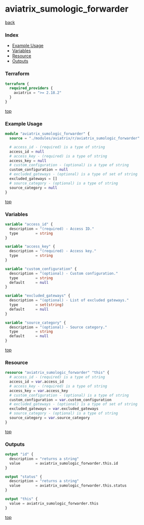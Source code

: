 # aviatrix_sumologic_forwarder

[back](../aviatrix.md)

### Index

- [Example Usage](#example-usage)
- [Variables](#variables)
- [Resource](#resource)
- [Outputs](#outputs)

### Terraform

```terraform
terraform {
  required_providers {
    aviatrix = ">= 2.18.2"
  }
}
```

[top](#index)

### Example Usage

```terraform
module "aviatrix_sumologic_forwarder" {
  source = "./modules/aviatrix/r/aviatrix_sumologic_forwarder"

  # access_id - (required) is a type of string
  access_id = null
  # access_key - (required) is a type of string
  access_key = null
  # custom_configuration - (optional) is a type of string
  custom_configuration = null
  # excluded_gateways - (optional) is a type of set of string
  excluded_gateways = []
  # source_category - (optional) is a type of string
  source_category = null
}
```

[top](#index)

### Variables

```terraform
variable "access_id" {
  description = "(required) - Access ID."
  type        = string
}

variable "access_key" {
  description = "(required) - Access key."
  type        = string
}

variable "custom_configuration" {
  description = "(optional) - Custom configuration."
  type        = string
  default     = null
}

variable "excluded_gateways" {
  description = "(optional) - List of excluded gateways."
  type        = set(string)
  default     = null
}

variable "source_category" {
  description = "(optional) - Source category."
  type        = string
  default     = null
}
```

[top](#index)

### Resource

```terraform
resource "aviatrix_sumologic_forwarder" "this" {
  # access_id - (required) is a type of string
  access_id = var.access_id
  # access_key - (required) is a type of string
  access_key = var.access_key
  # custom_configuration - (optional) is a type of string
  custom_configuration = var.custom_configuration
  # excluded_gateways - (optional) is a type of set of string
  excluded_gateways = var.excluded_gateways
  # source_category - (optional) is a type of string
  source_category = var.source_category
}
```

[top](#index)

### Outputs

```terraform
output "id" {
  description = "returns a string"
  value       = aviatrix_sumologic_forwarder.this.id
}

output "status" {
  description = "returns a string"
  value       = aviatrix_sumologic_forwarder.this.status
}

output "this" {
  value = aviatrix_sumologic_forwarder.this
}
```

[top](#index)